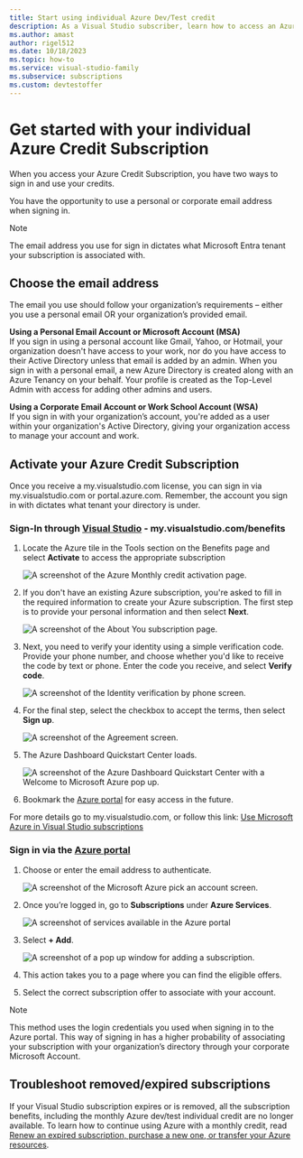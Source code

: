 ```yaml
---
title: Start using individual Azure Dev/Test credit
description: As a Visual Studio subscriber, learn how to access an Azure Credit subscription.
ms.author: amast
author: rigel512
ms.date: 10/18/2023
ms.topic: how-to
ms.service: visual-studio-family
ms.subservice: subscriptions
ms.custom: devtestoffer
---
```


# Get started with your individual Azure Credit Subscription  

When you access your Azure Credit Subscription, you have two ways to sign in and use your credits.  

You have the opportunity to use a personal or corporate email address when signing in.  

> [!NOTE]
> The email address you use for sign in dictates what Microsoft Entra tenant your subscription is associated with.  

## Choose the email address  

The email you use should follow your organization’s requirements – either you use a personal email OR your organization’s provided email.

**Using a Personal Email Account or Microsoft Account (MSA)**  
If you sign in using a personal account like Gmail, Yahoo, or Hotmail, your organization doesn't have access to your work, nor do you have access to their Active Directory unless that email is added by an admin. When you sign in with a personal email, a new Azure Directory is created along with an Azure Tenancy on your behalf. Your profile is created as the Top-Level Admin with access for adding other admins and users.  

**Using a Corporate Email Account or Work School Account (WSA)**  
If you sign in with your organization’s account, you're added as a user within your organization's Active Directory, giving your organization access to manage your account and work.  

## Activate your Azure Credit Subscription  

Once you receive a my.visualstudio.com license, you can sign in via my.visualstudio.com or portal.azure.com.
Remember, the account you sign in with dictates what tenant your directory is under.  

### Sign-In through [Visual Studio](https://my.visualstudio.com/benefits) - my.visualstudio.com/benefits

1. Locate the Azure tile in the Tools section on the Benefits page and select **Activate** to access the appropriate subscription  

   ![A screenshot of the Azure Monthly credit activation page.](media/quickstart-individual-credit/activate.png "Select Activate to access your subscription.")  
2. If you don't have an existing Azure subscription, you're asked to fill in the required information to create your Azure subscription. The first step is to provide your personal information and then select **Next**.  

   ![A screenshot of the About You subscription page.](media/quickstart-individual-credit/azure-about-you.png "Enter your information and select 'Next'.")  
3. Next, you need to verify your identity using a simple verification code. Provide your phone number, and choose whether you'd like to receive the code by text or phone. Enter the code you receive, and select **Verify code**.  

   ![A screenshot of the Identity verification by phone screen.](media/quickstart-individual-credit/azure-identity.png)  
4. For the final step, select the checkbox to accept the terms, then select **Sign up**.  

   ![A screenshot of the Agreement screen.](media/quickstart-individual-credit/azure-agreement.png)  
5. The Azure Dashboard Quickstart Center loads.  

   ![A screenshot of the Azure Dashboard Quickstart Center with a Welcome to Microsoft Azure pop up.](media/quickstart-individual-credit/azure-quick-start.png)  
6. Bookmark the [Azure portal](https://portal.azure.com) for easy access in the future.  

For more details go to my.visualstudio.com, or follow this link: [Use Microsoft Azure in Visual Studio subscriptions](/visualstudio/subscriptions/vs-azure#:~:text=Eligibility%20%20%20%20Subscription%20Level%20%2F%20Program,%20%20Yes%20%2013%20more%20rows%20)  

### Sign in via the [Azure portal](https://portal.azure.com)

1. Choose or enter the email address to authenticate.

   ![A screenshot of the Microsoft Azure pick an account screen.](media/quickstart-individual-credit/pick-an-account.png "Select an account to sign in to the Azure portal.")

2. Once you’re logged in, go to **Subscriptions** under **Azure Services**.

   ![A screenshot of services available in the Azure portal](media/quickstart-individual-credit/azure-services.png "Select Subscriptions under Azure Services.")  
3. Select **+ Add**.

   ![A screenshot of a pop up window for adding a subscription.](media/quickstart-individual-credit/click-add.png "Select the add button.")  

4. This action takes you to a page where you can find the eligible offers.

5. Select the correct subscription offer to associate with your account.

> [!NOTE]
> This method uses the login credentials you used when signing in to the Azure portal. This way of signing in has a higher probability of associating your subscription with your organization’s directory through your corporate Microsoft Account.

<a name="maintain-a-subscription-to-use-monthly-credits"></a>
## Troubleshoot removed/expired subscriptions

If your Visual Studio subscription expires or is removed, all the subscription benefits, including the monthly Azure dev/test individual credit are no longer available. To learn how to continue using Azure with a monthly credit, read [Renew an expired subscription, purchase a new one, or transfer your Azure resources](troubleshoot-expired-removed-subscription.md).
